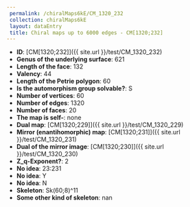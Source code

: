 ```yaml
--- 
 permalink: /chiralMaps6kE/CM_1320_232 
 collection: chiralMaps6kE
 layout: dataEntry
 title: Chiral maps up to 6000 edges - CM[1320;232]
---
```


- **ID**: [CM[1320;232]]({{ site.url }}/test/CM_1320_232)
- **Genus of the underlying surface**: 621
- **Length of the face**: 132
- **Valency**: 44
- **Length of the Petrie polygon**: 60
- **Is the automorphism group solvable?**: S
- **Number of vertices**: 60
- **Number of edges**: 1320
- **Number of faces**: 20
- **The map is self-**: none
- **Dual map**: [CM[1320;229]]({{ site.url }}/test/CM_1320_229)
- **Mirror (enantihomorphic) map**: [CM[1320;231]]({{ site.url }}/test/CM_1320_231)
- **Dual of the mirror image**: [CM[1320;230]]({{ site.url }}/test/CM_1320_230)
- **Z_q-Exponent?**: 2
- **No idea**:  23:231
- **No idea**: Y
- **No idea**: N
- **Skeleton**: Sk(60;8)^11
- **Some other kind of skeleton**: nan
